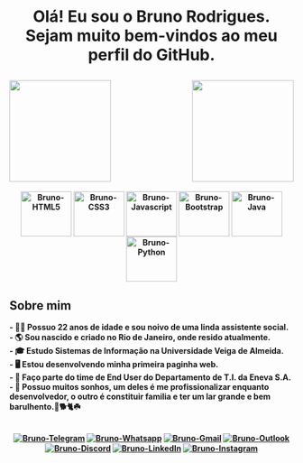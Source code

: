 <h1><p align=center><b>Olá! Eu sou o Bruno Rodrigues.
<br><b>Sejam muito bem-vindos ao meu perfil do GitHub.</b></p></h1>

<div>
  <a href="https://github.com/brunorodsouza">
  <img height="180em" src="https://github-readme-stats.vercel.app/api?username=brunorodsouza&show_icons=true&theme=tokyonight&include_all_commits=true&hide=issues&count_private=true&custom_title=Status do GitHub" />
  <img align=right height="180em" src="https://github-readme-stats.vercel.app/api/top-langs/?username=brunorodsouza&layout=compact&langs_count=16&theme=tokyonight&custom_title=Linguagens mais utilizadas" /></a>
</div>

<div align=center style="display: inline_block"><br>
  <img align="center" alt="Bruno-HTML5" height="80" width="90" src="https://cdn.jsdelivr.net/gh/devicons/devicon/icons/html5/html5-original.svg" />
  <img align="center" alt="Bruno-CSS3" height="80" width="90" src="https://cdn.jsdelivr.net/gh/devicons/devicon/icons/css3/css3-original.svg" />
  <img align="center" alt="Bruno-Javascript" height="80" width="90" src="https://cdn.jsdelivr.net/gh/devicons/devicon/icons/javascript/javascript-original.svg" />
  <img align="center" alt="Bruno-Bootstrap" height="80" width="90" src="https://cdn.jsdelivr.net/gh/devicons/devicon/icons/bootstrap/bootstrap-plain.svg" />
  <img align="center" alt="Bruno-Java" height="80" width="90" src="https://cdn.jsdelivr.net/gh/devicons/devicon/icons/java/java-original.svg" />
  <img align="center" alt="Bruno-Python" height="80" width="90" src="https://cdn.jsdelivr.net/gh/devicons/devicon/icons/python/python-original.svg" />
</div>

<p>
  <h2>Sobre mim</h2>
  - 👨‍💻 Possuo 22 anos de idade e sou noivo de uma linda assistente social.<br>
  - 🌎 Sou nascido e criado no Rio de Janeiro, onde resido atualmente.<br>
  - 🎓 Estudo Sistemas de Informação na Universidade Veiga de Almeida.<br>
  - 🖥️ Estou desenvolvendo minha primeira paginha web.<br>
  - 💼 Faço parte do time de End User do Departamento de T.I. da Eneva S.A.<br>
  - 💭 Possuo muitos sonhos, um deles é me profissionalizar enquanto desenvolvedor, o outro é constituir familia e ter um lar grande e bem barulhento.🍼🐕🐈☘️<br>
</p>

<div align=center style="display: inline_block"><br>
  <a href="https://t.me/brunorodsouza" target="_blank"><img align="center" alt="Bruno-Telegram" target="_blank" src="https://img.shields.io/badge/Telegram-2CA5E0?style=for-the-badge&logo=telegram&logoColor=white" /></a>
  <a href="https://wa.me/5521985812731?text=Ola%2c+eu+vim+pelo+GitHub+e+gostaria+de+saber+um+pouco+mais+sobre+seu+trabalho." target="_blank"><img align="center" alt="Bruno-Whatsapp" target="_blank" src="https://img.shields.io/badge/WhatsApp-25D366?style=for-the-badge&logo=whatsapp&logoColor=white" /></a>
  <a href="mailto:bruno.rodriguesouza1@gmail.com" target="_blank"><img align="center" alt="Bruno-Gmail" target="_blank" src="https://img.shields.io/badge/Gmail-D14836?style=for-the-badge&logo=gmail&logoColor=white" /></a>
  <a href="mailto:brunorodrigue.souza1@outlook.com" target="_blank"><img align="center" alt="Bruno-Outlook" target="_blank" src="https://img.shields.io/badge/Microsoft_Outlook-0078D4?style=for-the-badge&logo=microsoft-outlook&logoColor=white" /></a>
  <a href="" target="_blank"><img align="center" alt="Bruno-Discord" target="_blank" src="https://img.shields.io/badge/Discord-7289DA?style=for-the-badge&logo=discord&logoColor=white" /></a>
  <a href="https://www.linkedin.com/in/brunorodriguesouza/" target="_blank"><img align="center" alt="Bruno-LinkedIn" target="_blank" src="https://img.shields.io/badge/LinkedIn-0077B5?style=for-the-badge&logo=linkedin&logoColor=white" /></a>
  <a href="https://www.instagram.com/bruno_dwarf/" target="_blank"><img align="center" alt="Bruno-Instagram" target="_blank" src="https://img.shields.io/badge/Instagram-E4405F?style=for-the-badge&logo=instagram&logoColor=white" /></a>
</div>
